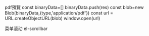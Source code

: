 pdf預覽  const binaryData=[]
         binaryData.push(res)
         const blob=new Blob(binaryData,{type,'application/pdf'})
         const url = URL.createObjectURL(blob)
         window.open(url)


菜单滚动         el-scrollbar